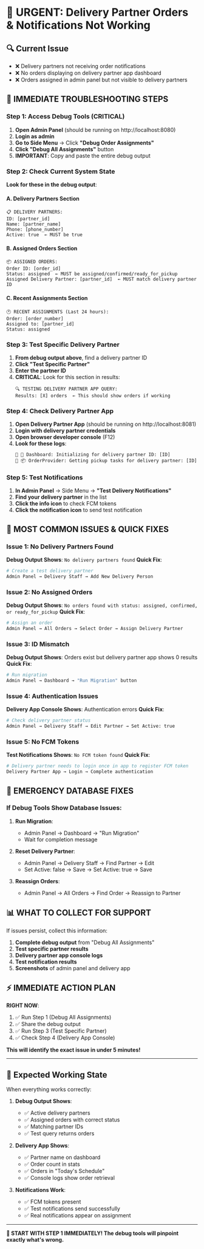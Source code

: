# 🚨 URGENT: Delivery Partner Orders & Notifications Not Working

## 🔍 **Current Issue**
- ❌ Delivery partners not receiving order notifications  
- ❌ No orders displaying on delivery partner app dashboard
- ❌ Orders assigned in admin panel but not visible to delivery partners

## 🚀 **IMMEDIATE TROUBLESHOOTING STEPS**

### **Step 1: Access Debug Tools (CRITICAL)**

1. **Open Admin Panel** (should be running on http://localhost:8080)
2. **Login as admin**
3. **Go to Side Menu** → Click **"Debug Order Assignments"**
4. **Click "Debug All Assignments"** button
5. **IMPORTANT**: Copy and paste the entire debug output

### **Step 2: Check Current System State**

**Look for these in the debug output**:

#### **A. Delivery Partners Section**
```
📋 DELIVERY PARTNERS:
ID: [partner_id]
Name: [partner_name]  
Phone: [phone_number]
Active: true  ← MUST be true
```

#### **B. Assigned Orders Section**  
```
📦 ASSIGNED ORDERS:
Order ID: [order_id]
Status: assigned  ← MUST be assigned/confirmed/ready_for_pickup
Assigned Delivery Partner: [partner_id]  ← MUST match delivery partner ID
```

#### **C. Recent Assignments Section**
```
🕐 RECENT ASSIGNMENTS (Last 24 hours):
Order: [order_number]
Assigned to: [partner_id]
Status: assigned
```

### **Step 3: Test Specific Delivery Partner**

1. **From debug output above**, find a delivery partner ID
2. **Click "Test Specific Partner"** 
3. **Enter the partner ID**
4. **CRITICAL**: Look for this section in results:
   ```
   🔍 TESTING DELIVERY PARTNER APP QUERY:
   Results: [X] orders  ← This should show orders if working
   ```

### **Step 4: Check Delivery Partner App**

1. **Open Delivery Partner App** (should be running on http://localhost:8081)
2. **Login with delivery partner credentials**
3. **Open browser developer console** (F12)
4. **Look for these logs**:
   ```
   🚚 🎯 Dashboard: Initializing for delivery partner ID: [ID]
   🚚 📦 OrderProvider: Getting pickup tasks for delivery partner: [ID]
   ```

### **Step 5: Test Notifications**

1. **In Admin Panel** → Side Menu → **"Test Delivery Notifications"**
2. **Find your delivery partner** in the list
3. **Click the info icon** to check FCM tokens
4. **Click the notification icon** to send test notification

## 🚨 **MOST COMMON ISSUES & QUICK FIXES**

### **Issue 1: No Delivery Partners Found**
**Debug Output Shows**: `No delivery partners found`
**Quick Fix**: 
```bash
# Create a test delivery partner
Admin Panel → Delivery Staff → Add New Delivery Person
```

### **Issue 2: No Assigned Orders**
**Debug Output Shows**: `No orders found with status: assigned, confirmed, or ready_for_pickup`
**Quick Fix**:
```bash
# Assign an order
Admin Panel → All Orders → Select Order → Assign Delivery Partner
```

### **Issue 3: ID Mismatch**
**Debug Output Shows**: Orders exist but delivery partner app shows 0 results
**Quick Fix**:
```bash
# Run migration
Admin Panel → Dashboard → "Run Migration" button
```

### **Issue 4: Authentication Issues**
**Delivery App Console Shows**: Authentication errors
**Quick Fix**:
```bash
# Check delivery partner status
Admin Panel → Delivery Staff → Edit Partner → Set Active: true
```

### **Issue 5: No FCM Tokens**
**Test Notifications Shows**: `No FCM token found`
**Quick Fix**:
```bash
# Delivery partner needs to login once in app to register FCM token
Delivery Partner App → Login → Complete authentication
```

## 🔧 **EMERGENCY DATABASE FIXES**

### **If Debug Tools Show Database Issues**:

1. **Run Migration**:
   - Admin Panel → Dashboard → "Run Migration"
   - Wait for completion message

2. **Reset Delivery Partner**:
   - Admin Panel → Delivery Staff → Find Partner → Edit
   - Set Active: false → Save → Set Active: true → Save

3. **Reassign Orders**:
   - Admin Panel → All Orders → Find Order → Reassign to Partner

## 📊 **WHAT TO COLLECT FOR SUPPORT**

If issues persist, collect this information:

1. **Complete debug output** from "Debug All Assignments"
2. **Test specific partner results** 
3. **Delivery partner app console logs**
4. **Test notification results**
5. **Screenshots** of admin panel and delivery app

## ⚡ **IMMEDIATE ACTION PLAN**

**RIGHT NOW**:
1. ✅ Run Step 1 (Debug All Assignments) 
2. ✅ Share the debug output
3. ✅ Run Step 3 (Test Specific Partner)
4. ✅ Check Step 4 (Delivery App Console)

**This will identify the exact issue in under 5 minutes!**

---

## 🎯 **Expected Working State**

When everything works correctly:

1. **Debug Output Shows**:
   - ✅ Active delivery partners
   - ✅ Assigned orders with correct status  
   - ✅ Matching partner IDs
   - ✅ Test query returns orders

2. **Delivery App Shows**:
   - ✅ Partner name on dashboard
   - ✅ Order count in stats
   - ✅ Orders in "Today's Schedule"
   - ✅ Console logs show order retrieval

3. **Notifications Work**:
   - ✅ FCM tokens present
   - ✅ Test notifications send successfully
   - ✅ Real notifications appear on assignment

---

**🚨 START WITH STEP 1 IMMEDIATELY! The debug tools will pinpoint exactly what's wrong.** 